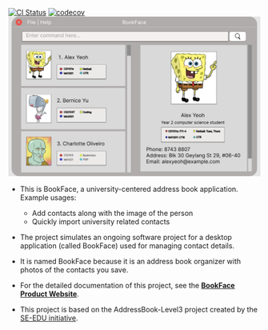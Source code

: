 [![CI Status](https://github.com/se-edu/addressbook-level3/workflows/Java%20CI/badge.svg)](https://github.com/AY2223S2-CS2103-F11-4/tp/actions)
[![codecov](https://codecov.io/gh/nus-cs2103-AY2223S2/tp/branch/master/graph/badge.svg?token=SNV76O467D)](https://codecov.io/gh/nus-cs2103-AY2223S2/tp)
![Ui](docs/images/Ui.png)

* This is BookFace, a university-centered address book application.
  Example usages:
    * Add contacts along with the image of the person
    * Quickly import university related contacts
* The project simulates an ongoing software project for a desktop application (called BookFace) used for managing
  contact details.
* It is named BookFace because it is an address book organizer with photos of the contacts you save.
* For the detailed documentation of this project, see
  the **[BookFace Product Website](https://ay2223s2-cs2103-f11-4.github.io/tp/)**.

* This project is based on the AddressBook-Level3 project created by the [SE-EDU initiative](https://se-education.org).
